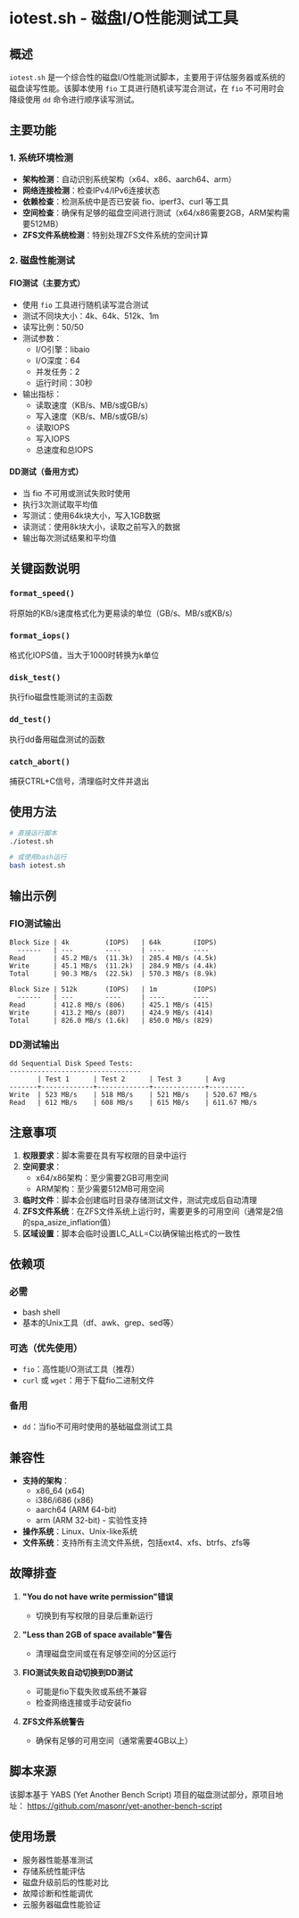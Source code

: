 # iotest.sh - 磁盘I/O性能测试工具

## 概述

`iotest.sh` 是一个综合性的磁盘I/O性能测试脚本，主要用于评估服务器或系统的磁盘读写性能。该脚本使用 `fio` 工具进行随机读写混合测试，在 `fio` 不可用时会降级使用 `dd` 命令进行顺序读写测试。

## 主要功能

### 1. 系统环境检测
- **架构检测**：自动识别系统架构（x64、x86、aarch64、arm）
- **网络连接检测**：检查IPv4/IPv6连接状态
- **依赖检查**：检测系统中是否已安装 fio、iperf3、curl 等工具
- **空间检查**：确保有足够的磁盘空间进行测试（x64/x86需要2GB，ARM架构需要512MB）
- **ZFS文件系统检测**：特别处理ZFS文件系统的空间计算

### 2. 磁盘性能测试

#### FIO测试（主要方式）
- 使用 `fio` 工具进行随机读写混合测试
- 测试不同块大小：4k、64k、512k、1m
- 读写比例：50/50
- 测试参数：
  - I/O引擎：libaio
  - I/O深度：64
  - 并发任务：2
  - 运行时间：30秒
- 输出指标：
  - 读取速度（KB/s、MB/s或GB/s）
  - 写入速度（KB/s、MB/s或GB/s）
  - 读取IOPS
  - 写入IOPS
  - 总速度和总IOPS

#### DD测试（备用方式）
- 当 fio 不可用或测试失败时使用
- 执行3次测试取平均值
- 写测试：使用64k块大小，写入1GB数据
- 读测试：使用8k块大小，读取之前写入的数据
- 输出每次测试结果和平均值

## 关键函数说明

### `format_speed()`
将原始的KB/s速度格式化为更易读的单位（GB/s、MB/s或KB/s）

### `format_iops()`
格式化IOPS值，当大于1000时转换为k单位

### `disk_test()`
执行fio磁盘性能测试的主函数

### `dd_test()`
执行dd备用磁盘测试的函数

### `catch_abort()`
捕获CTRL+C信号，清理临时文件并退出

## 使用方法

```bash
# 直接运行脚本
./iotest.sh

# 或使用bash运行
bash iotest.sh
```

## 输出示例

### FIO测试输出
```
Block Size | 4k         (IOPS)   | 64k        (IOPS)
  ------   | ---        ----     | ----       ----
Read       | 45.2 MB/s  (11.3k)  | 285.4 MB/s (4.5k)
Write      | 45.1 MB/s  (11.2k)  | 284.9 MB/s (4.4k)
Total      | 90.3 MB/s  (22.5k)  | 570.3 MB/s (8.9k)

Block Size | 512k       (IOPS)   | 1m         (IOPS)
  ------   | ---        ----     | ----       ----
Read       | 412.8 MB/s (806)    | 425.1 MB/s (415)
Write      | 413.2 MB/s (807)    | 424.9 MB/s (414)
Total      | 826.0 MB/s (1.6k)   | 850.0 MB/s (829)
```

### DD测试输出
```
dd Sequential Disk Speed Tests:
---------------------------------
       | Test 1      | Test 2      | Test 3      | Avg
-------+-------------+-------------+-------------+---------
Write  | 523 MB/s    | 518 MB/s    | 521 MB/s    | 520.67 MB/s
Read   | 612 MB/s    | 608 MB/s    | 615 MB/s    | 611.67 MB/s
```

## 注意事项

1. **权限要求**：脚本需要在具有写权限的目录中运行
2. **空间要求**：
   - x64/x86架构：至少需要2GB可用空间
   - ARM架构：至少需要512MB可用空间
3. **临时文件**：脚本会创建临时目录存储测试文件，测试完成后自动清理
4. **ZFS文件系统**：在ZFS文件系统上运行时，需要更多的可用空间（通常是2倍的spa_asize_inflation值）
5. **区域设置**：脚本会临时设置LC_ALL=C以确保输出格式的一致性

## 依赖项

### 必需
- bash shell
- 基本的Unix工具（df、awk、grep、sed等）

### 可选（优先使用）
- `fio`：高性能I/O测试工具（推荐）
- `curl` 或 `wget`：用于下载fio二进制文件

### 备用
- `dd`：当fio不可用时使用的基础磁盘测试工具

## 兼容性

- **支持的架构**：
  - x86_64 (x64)
  - i386/i686 (x86)
  - aarch64 (ARM 64-bit)
  - arm (ARM 32-bit) - 实验性支持
- **操作系统**：Linux、Unix-like系统
- **文件系统**：支持所有主流文件系统，包括ext4、xfs、btrfs、zfs等

## 故障排查

1. **"You do not have write permission"错误**
   - 切换到有写权限的目录后重新运行

2. **"Less than 2GB of space available"警告**
   - 清理磁盘空间或在有足够空间的分区运行

3. **FIO测试失败自动切换到DD测试**
   - 可能是fio下载失败或系统不兼容
   - 检查网络连接或手动安装fio

4. **ZFS文件系统警告**
   - 确保有足够的可用空间（通常需要4GB以上）

## 脚本来源

该脚本基于 YABS (Yet Another Bench Script) 项目的磁盘测试部分，原项目地址：
https://github.com/masonr/yet-another-bench-script

## 使用场景

- 服务器性能基准测试
- 存储系统性能评估
- 磁盘升级前后的性能对比
- 故障诊断和性能调优
- 云服务器磁盘性能验证
